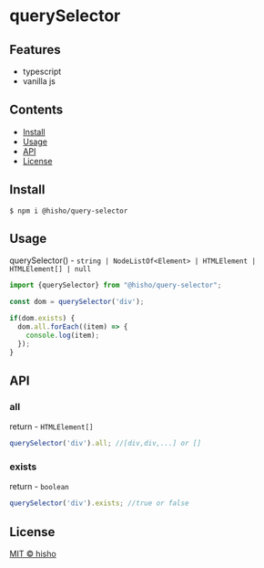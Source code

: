 # querySelector

## Features

- typescript
- vanilla js

## Contents

- [Install](#install)
- [Usage](#usage)
- [API](#api)
- [License](#license)

## Install

```shell script
$ npm i @hisho/query-selector
```

## Usage
querySelector() - `string | NodeListOf<Element> | HTMLElement | HTMLElement[] | null`

```typescript
import {querySelector} from "@hisho/query-selector";

const dom = querySelector('div');

if(dom.exists) {
  dom.all.forEach((item) => {
    console.log(item);
  });
}

```

## API

### all

return - `HTMLElement[]`

```typescript
querySelector('div').all; //[div,div,...] or []
```

### exists

return - `boolean`

```typescript
querySelector('div').exists; //true or false
```


## License

[MIT © hisho](./LICENSE)
